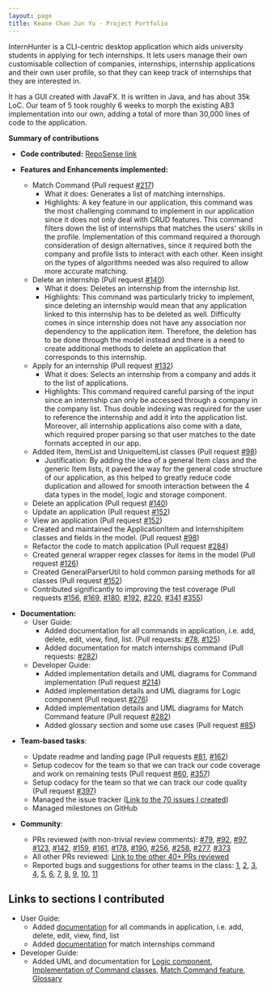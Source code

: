 ```yaml
---
layout: page
title: Keane Chan Jun Yu - Project Portfolio
---
```


InternHunter is a CLI-centric desktop application which aids university students in applying for tech internships.
It lets users manage their own customisable collection of companies, internships, internship applications and their 
own user profile, so that they can keep track of internships that they are interested in.

It has a GUI created with JavaFX. It is written in Java, and has about 35k LoC. Our team of 5 took roughly 6 weeks to
morph the existing AB3 implementation into our own, adding a total of more than 30,000 lines of code to the application.

**Summary of contributions**

* **Code contributed:** [RepoSense link](https://nus-cs2103-ay2021s1.github.io/tp-dashboard/#breakdown=true&search=keanecjy)

* **Features and Enhancements implemented:**
  * Match Command (Pull request [\#217](https://github.com/AY2021S1-CS2103T-T15-4/tp/pull/217))
    * What it does: Generates a list of matching internships.
    * Highlights: A key feature in our application, this command was the most challenging command to implement in our
    application since it does not only deal with CRUD features. This command filters down the list of
    internships that matches the users' skills in the profile. Implementation of this command required a thorough
    consideration of design alternatives, since it required both the company and profile lists to interact with
    each other. Keen insight on the types of algorithms needed was also required to allow more accurate matching.
  * Delete an internship (Pull request [\#140](https://github.com/AY2021S1-CS2103T-T15-4/tp/pull/140))
    * What it does: Deletes an internship from the internship list.
    * Highlights: This command was particularly tricky to implement, since deleting an internship would mean that
    any application linked to this internship has to be deleted as well. Difficulty comes in since internship does not
    have any association nor dependency to the application item. Therefore, the deletion has to be done through the
    model instead and there is a need to create additional methods to delete an application that corresponds to this
    internship.
  * Apply for an internship (Pull request [\#132](https://github.com/AY2021S1-CS2103T-T15-4/tp/pull/132))
    * What it does: Selects an internship from a company and adds it to the list of applications.
    * Highlights: This command required careful parsing of the input since an internship can only be accessed
    through a company in the company list. Thus double indexing was required for the user to reference the internship
    and add it into the application list. Moreover, all internship applications also come with a date, which required
    proper parsing so that user matches to the date formats accepted in our app.
  * Added Item, ItemList and UniqueItemList classes (Pull request [\#98](https://github.com/AY2021S1-CS2103T-T15-4/tp/pull/98))
    * Justification: By adding the idea of a general Item class and the generic Item lists, it paved the way for the
    general code structure of our application, as this helped to greatly reduce code duplication and allowed for smooth
    interaction between the 4 data types in the model, logic and storage component.
  * Delete an application (Pull request [\#140](https://github.com/AY2021S1-CS2103T-T15-4/tp/pull/140))
  * Update an application (Pull request [\#152](https://github.com/AY2021S1-CS2103T-T15-4/tp/pull/152))
  * View an application (Pull request [\#152](https://github.com/AY2021S1-CS2103T-T15-4/tp/pull/152))
  * Created and maintained the ApplicationItem and InternshipItem classes and fields in the model. (Pull request [\#98](https://github.com/AY2021S1-CS2103T-T15-4/tp/pull/98))
  * Refactor the code to match application (Pull request [\#284](https://github.com/AY2021S1-CS2103T-T15-4/tp/pull/284))
  * Created general wrapper regex classes for items in the model (Pull request [\#126](https://github.com/AY2021S1-CS2103T-T15-4/tp/pull/126))
  * Created GeneralParserUtil to hold common parsing methods for all classes (Pull request [\#152](https://github.com/AY2021S1-CS2103T-T15-4/tp/pull/152))
  * Contributed significantly to improving the test coverage (Pull requests 
        [\#156](https://github.com/AY2021S1-CS2103T-T15-4/tp/pull/156), [\#169](https://github.com/AY2021S1-CS2103T-T15-4/tp/pull/169),
        [\#180](https://github.com/AY2021S1-CS2103T-T15-4/tp/pull/180), [\#192](https://github.com/AY2021S1-CS2103T-T15-4/tp/pull/192),
        [\#220](https://github.com/AY2021S1-CS2103T-T15-4/tp/pull/220), [\#341](https://github.com/AY2021S1-CS2103T-T15-4/tp/pull/341)
        [\#355](https://github.com/AY2021S1-CS2103T-T15-4/tp/pull/355))

- **Documentation:**
    - User Guide:
        - Added documentation for all commands in application, i.e. add, delete, edit, view, find, list. (Pull requests:
        [\#78](https://github.com/AY2021S1-CS2103T-T15-4/tp/pull/78), [\#125](https://github.com/AY2021S1-CS2103T-T15-4/tp/pull/125))
        - Added documentation for match internships command (Pull requests: [\#282](https://github.com/AY2021S1-CS2103T-T15-4/tp/pull/282))
    - Developer Guide:
        - Added implementation details and UML diagrams for Command implementation (Pull request [\#214](https://github.com/AY2021S1-CS2103T-T15-4/tp/pull/214))
        - Added implementation details and UML diagrams for Logic component (Pull request [\#276](https://github.com/AY2021S1-CS2103T-T15-4/tp/pull/276))
        - Added implementation details and UML diagrams for Match Command feature (Pull request [\#282](https://github.com/AY2021S1-CS2103T-T15-4/tp/pull/282))
        - Added glossary section and some use cases (Pull request [\#85](https://github.com/AY2021S1-CS2103T-T15-4/tp/pull/85))

* **Team-based tasks**:
  * Update readme and landing page (Pull requests [\#81](https://github.com/AY2021S1-CS2103T-T15-4/tp/pull/81),
  [\#162](https://github.com/AY2021S1-CS2103T-T15-4/tp/pull/162))
  * Setup codecov for the team so that we can track our code coverage and work on remaining tests 
  (Pull request [\#60](https://github.com/AY2021S1-CS2103T-T15-4/tp/pull/60), [\#357](https://github.com/AY2021S1-CS2103T-T15-4/tp/pull/357))
  * Setup codacy for the team so that we can track our code quality 
  (Pull request [\#397](https://github.com/AY2021S1-CS2103T-T15-4/tp/pull/397))
  * Managed the issue tracker ([Link to the 70 issues I created](https://github.com/AY2021S1-CS2103T-T15-4/tp/issues?q=is%3Aissue+author%3Akeanecjy))
  * Managed milestones on GitHub

* **Community**:
  * PRs reviewed (with non-trivial review comments): [\#79](https://github.com/AY2021S1-CS2103T-T15-4/tp/pull/79),
  [\#92](https://github.com/AY2021S1-CS2103T-T15-4/tp/pull/92), [\#97](https://github.com/AY2021S1-CS2103T-T15-4/tp/pull/97),
  [\#123](https://github.com/AY2021S1-CS2103T-T15-4/tp/pull/123), [\#142](https://github.com/AY2021S1-CS2103T-T15-4/tp/pull/142),
  [\#159](https://github.com/AY2021S1-CS2103T-T15-4/tp/pull/159), [\#161](https://github.com/AY2021S1-CS2103T-T15-4/tp/pull/161),
  [\#178](https://github.com/AY2021S1-CS2103T-T15-4/tp/pull/178), [\#190](https://github.com/AY2021S1-CS2103T-T15-4/tp/pull/190),
  [\#256](https://github.com/AY2021S1-CS2103T-T15-4/tp/pull/256), [\#258](https://github.com/AY2021S1-CS2103T-T15-4/tp/pull/258),
  [\#277](https://github.com/AY2021S1-CS2103T-T15-4/tp/pull/277), [\#373](https://github.com/AY2021S1-CS2103T-T15-4/tp/pull/373)
  * All other PRs reviewed: [Link to the other 40+ PRs reviewed](https://github.com/AY2021S1-CS2103T-T15-4/tp/pulls?q=is%3Apr+reviewed-by%3Akeanecjy+is%3Aclosed+sort%3Acomments-asc)
  * Reported bugs and suggestions for other teams in the class: [1](https://github.com/keanecjy/ped/issues/1),
  [2](https://github.com/keanecjy/ped/issues/2), [3](https://github.com/keanecjy/ped/issues/3),
  [4](https://github.com/keanecjy/ped/issues/4), [5](https://github.com/keanecjy/ped/issues/5),
  [6](https://github.com/keanecjy/ped/issues/6), [7](https://github.com/keanecjy/ped/issues/7),
  [8](https://github.com/keanecjy/ped/issues/8), [9](https://github.com/keanecjy/ped/issues/9),
  [10](https://github.com/keanecjy/ped/issues/10), [11](https://github.com/keanecjy/ped/issues/9)

## Links to sections I contributed
- User Guide:
    - Added [documentation](https://ay2021s1-cs2103t-t15-4.github.io/tp/UserGuide.html#application) for all commands in application, i.e. add, delete, edit, view, find, list
    - Added [documentation](https://ay2021s1-cs2103t-t15-4.github.io/tp/UserGuide.html#generating-matching-internships-match) for match internships command
- Developer Guide:
    - Added UML and documentation for [Logic component](https://ay2021s1-cs2103t-t15-4.github.io/tp/DeveloperGuide.html#logic-component),
    [Implementation of Command classes](https://ay2021s1-cs2103t-t15-4.github.io/tp/DeveloperGuide.html#implementation-of-command-classes), 
    [Match Command feature](https://ay2021s1-cs2103t-t15-4.github.io/tp/DeveloperGuide.html#match-command-feature),
    [Glossary](https://ay2021s1-cs2103t-t15-4.github.io/tp/DeveloperGuide.html#appendix-e-glossary)
